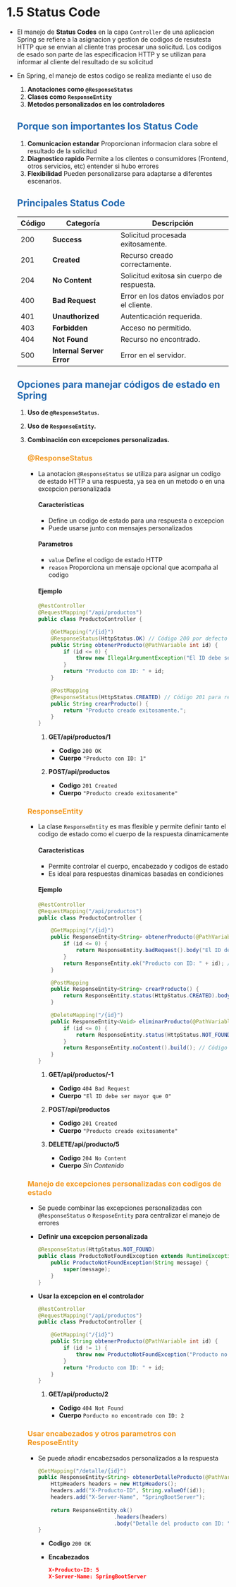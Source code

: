 # 1.5 Status Code

* El manejo de **Status Codes** en la capa `Controller` de una aplicacion Spring se refiere a la asignacion y gestion de codigos de resutesta HTTP que se envian al cliente tras procesar una solicitud. Los codigos de esado son parte de las especificacion HTTP y se utilizan para informar al cliente del resultado de su solicitud

* En Spring, el manejo de estos codigo se realiza mediante el uso de

    1. **Anotaciones como `@ResponseStatus`**
    2. **Clases como `ResponseEntity`**
    3. **Metodos personalizados en los controladores**
    

    ## <span style="color:#2168b0">Porque son importantes los Status Code</span>
    
    1. **Comunicacion estandar** Proporcionan informacion clara sobre el resultado de la solicitud
    2. **Diagnostico rapido** Permite a los clientes o consumidores (Frontend, otros servicios, etc) entender si hubo errores
    3. **Flexibilidad** Pueden personalizarse para adaptarse a diferentes escenarios.
    

    ## <span style="color:#2168b0">Principales Status Code</span>

    | Código |         Categoría         |                 Descripción                 |
    | ------ | ------------------------- | ------------------------------------------- |
    | 200    | **Success**               | Solicitud procesada exitosamente.           |
    | 201    | **Created**               | Recurso creado correctamente.               |
    | 204    | **No Content**            | Solicitud exitosa sin cuerpo de respuesta.  |
    | 400    | **Bad Request**           | Error en los datos enviados por el cliente. |
    | 401    | **Unauthorized**          | Autenticación requerida.                    |
    | 403    | **Forbidden**             | Acceso no permitido.                        |
    | 404    | **Not Found**             | Recurso no encontrado.                      |
    | 500    | **Internal Server Error** | Error en el servidor.                       |
        
 

    ## <span style="color:#2168b0">Opciones para manejar códigos de estado en Spring</span>

    1.  **Uso de `@ResponseStatus`.**
    2.  **Uso de `ResponseEntity`.**
    3.  **Combinación con excepciones personalizadas.**    
    
        ### <span style="color:#f39921">@ResponseStatus</span>
        
        * La anotacion `@ResponseStatus` se utiliza para asignar un codigo de estado HTTP a una respuesta, ya sea en un metodo o en una excepcion personalizada
        
            #### Caracteristicas
            
            * Define un codigo de estado para una respuesta o excepcion
            * Puede usarse junto con mensajes personalizados
            
            #### Parametros
            
            * `value` Define el codigo de estado HTTP
            * `reason` Proporciona un mensaje opcional que acompaña al codigo
      
            #### Ejemplo
                  
            ```java
            @RestController
            @RequestMapping("/api/productos")
            public class ProductoController {

                @GetMapping("/{id}")
                @ResponseStatus(HttpStatus.OK) // Código 200 por defecto
                public String obtenerProducto(@PathVariable int id) {
                    if (id <= 0) {
                        throw new IllegalArgumentException("El ID debe ser mayor que 0");
                    }
                    return "Producto con ID: " + id;
                }

                @PostMapping
                @ResponseStatus(HttpStatus.CREATED) // Código 201 para recursos creados
                public String crearProducto() {
                    return "Producto creado exitosamente.";
                }
            }
            ```
            1. **GET/api/productos/1**
                
                * **Codigo** `200 OK`
                * **Cuerpo** `"Producto con ID: 1"`
                
            2. **POST/api/productos**
            
                * **Codigo** `201 Created`
                * **Cuerpo** `"Producto creado exitosamente"`
                

        ### <span style="color:#f39921">ResponseEntity</span>
        
        * La clase `ResponseEntity` es mas flexible y permite definir tanto el codigo de estado como el cuerpo de la respuesta dinamicamente
        
            #### Caracteristicas
            
            * Permite controlar el cuerpo, encabezado y codigos de estado
            * Es ideal para respuestas dinamicas basadas en condiciones
            
            #### Ejemplo          

            ```java
            @RestController
            @RequestMapping("/api/productos")
            public class ProductoController {

                @GetMapping("/{id}")
                public ResponseEntity<String> obtenerProducto(@PathVariable int id) {
                    if (id <= 0) {
                        return ResponseEntity.badRequest().body("El ID debe ser mayor que 0"); // Código 400
                    }
                    return ResponseEntity.ok("Producto con ID: " + id); // Código 200
                }

                @PostMapping
                public ResponseEntity<String> crearProducto() {
                    return ResponseEntity.status(HttpStatus.CREATED).body("Producto creado exitosamente."); // Código 201
                }

                @DeleteMapping("/{id}")
                public ResponseEntity<Void> eliminarProducto(@PathVariable int id) {
                    if (id <= 0) {
                        return ResponseEntity.status(HttpStatus.NOT_FOUND).build(); // Código 404
                    }
                    return ResponseEntity.noContent().build(); // Código 204
                }
            }
            ```
            1. **GET/api/productos/-1**
            
                * **Codigo** `404 Bad Request`
                * **Cuerpo** `"El ID debe ser mayor que 0"`
                
            2. **POST/api/productos**
            
                * **Codigo** `201 Created`
                * **Cuerpo** `"Producto creado exitosamente"` 
                
            3. **DELETE/api/producto/5**
            
                * **Codigo** `204 No Content`
                * **Cuerpo** *Sin Contenido*  
                

        ### <span style="color:#f39921">Manejo de excepciones personalizadas con codigos de estado</span>
        
        * Se puede combinar las excepciones personalizadas con `@ResponseStatus` o `ResposeEntity` para centralizar el manejo de errores
        
        * **Definir una excepcion personalizada**
        
            ```java
            @ResponseStatus(HttpStatus.NOT_FOUND)
            public class ProductoNotFoundException extends RuntimeException {
                public ProductoNotFoundException(String message) {
                    super(message);
                }
            }
            ```
        * **Usar la excepcion en el controlador**
        
            ```java
            @RestController
            @RequestMapping("/api/productos")
            public class ProductoController {

                @GetMapping("/{id}")
                public String obtenerProducto(@PathVariable int id) {
                    if (id != 1) {
                        throw new ProductoNotFoundException("Producto no encontrado con ID: " + id);
                    }
                    return "Producto con ID: " + id;
                }
            }
            ```
            1. **GET/api/producto/2**
                
                * **Codigo** `404 Not Found`
                * **Cuerpo** `Porducto no encontrado con ID: 2`


        ### <span style="color:#f39921">Usar encabezados y otros parametros con ResposeEntity</span>
        
        * Se puede añadir encabezsados personalizados a la respuesta
        
            ```java
            @GetMapping("/detalle/{id}")
            public ResponseEntity<String> obtenerDetalleProducto(@PathVariable int id) {
                HttpHeaders headers = new HttpHeaders();
                headers.add("X-Producto-ID", String.valueOf(id));
                headers.add("X-Server-Name", "SpringBootServer");
                
                return ResponseEntity.ok()
                                    .headers(headers)
                                    .body("Detalle del producto con ID: " + id);
            }
            ```
            * **Codigo** `200 OK`
            * **Encabezados**
            
                ```json
                X-Producto-ID: 5
                X-Server-Name: SpringBootServer
                ```






                 
            






            
